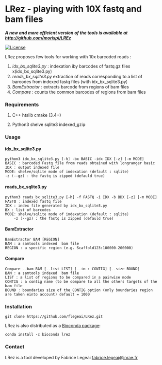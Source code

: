 # LRez - playing with 10X fastq and bam files 

***A new and more efficient version of the tools is available at <http://github.com/morispi/LREz>***

[![License](http://img.shields.io/:license-affero-blue.svg)](http://www.gnu.org/licenses/agpl-3.0.en.html)

LRez proposes few tools for working with 10x barcoded reads :

1. *idx_bx_sqlite3.py* : indexation iby barcodes of fastq.gz files x(idx_bx_sqlite3.py)
2. *reads_bx_sqlite3.py* extraction of reads corresponding to a list of barcodes from indexed fastq files (with idx_bx_sqlite3.py)
3. *BamExtractor* : extracts barcode from regions of bam files 
4. *Compare* : counts the common barcodes of regions from bam files 


### Requirements

1. C++
htslib 
cmake (3.4+)

2. Python3
shelve
sqlite3
indexed_gzip

### Usage

#### idx_bx_sqlite3.py 
    python3 idx_bx_sqlite3.py [-h] -bx BASIC -idx IDX [-z] [-m MODE]
	BASIC : barcoded Fastq file from reads obtained with longranger basic 
	IDX : output indexed file
	MODE: shelve/sqlite mode of indexation (default : sqlite)
	-z (--gz) : the fastq is zipped (defauld true)

#### reads_bx_sqlite3.py
    python3 reads_bx_sqlite3.py [-h] -f FASTQ -i IDX -b BDX [-z] [-m MODE]
	FASTQ : indexed fastq file 
	IDX : index file generated by idx_bx_sqlite3.py
	BX : list of barcodes 
	MODE: shelve/sqlite mode of indexation (default : sqlite)
        -z (--gz) : the fastq is zipped (defauld true)

#### BamExtractor
    BamExtractor BAM [REGION]
	BAM : a samtools indexed  bam file
	REGION : a specific region (e.g. Scaffold123:100000-200000) 

#### Compare
    Compare --bam BAM [--list LIST] [--in : CONTIG] [--size BOUND]
	BAM : a samtools indexed  bam file
	LIST : a list of regions to be compared in a pairwise mode
	CONTIG : a contig name (to be compare to all the others targets of the bam file 
	BOUND : boundaries size of the CONTIG option (only boundaries region are taken einto account) default = 1000

### Installation

    git clone https://github.com/flegeai/LRez.git

LRez is also distributed as a [Bioconda package](https://anaconda.org/bioconda/lrez):

	conda install -c bioconda lrez	

### Contact

LRez is a tool developed by Fabrice Legeai <fabrice.legeai@inrae.fr>
